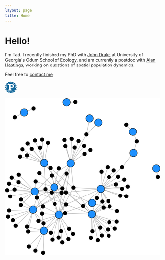 ```yaml
---
layout: page
title: Home
---
```


<div class="pure-u-1-2 copy landing" markdown="1">

# Hello!

I'm Tad. I recently finished my PhD with [John Drake](https://daphnia.ecology.uga.edu/drakelab/) at University of Georgia's Odum School of Ecology, and am currently a postdoc with [Alan Hastings](http://two.ucdavis.edu/~me/), working on questions of spatial population dynamics.

Feel free to [contact me](mailto:tdallas@uga.edu)


<div class="btn-group">

<a class="btn" href="resources/DallasCV.pdf"><i style="color:DimGray" class="fa fa-file-text-o fa-2x"></i></a>

<a class="btn" href="https://github.com/taddallas" ><i style="color:DimGray" class="fa fa-github fa-2x"></i></a>

<a class="btn" href="https://scholar.google.com/citations?user=baoGwQ0AAAAJ&hl=en" ><i style="color:DimGray" class="ai ai-google-scholar ai-2x"></i></a>

<a class="btn" href="http://orcid.org/0000-0003-3328-9958" ><i style="color:DimGray" class="ai ai-orcid ai-2x"></i></a>

<a class="btn" href="https://publons.com/author/904038/tad-dallas#profile" ><img src="resources/publons.png"></img></a>

<a class="btn" href="http://stackoverflow.com/users/4190082/tad-dallas"><i style="color:DimGray" class="fa fa-stack-overflow fa-2x"></i></a>
</div>
</div>


<div class="pure-u-1-2 copy" markdown="1">
<img src ="img/lakeErie.png" width="500">
</div>


<br/>
<br/>
